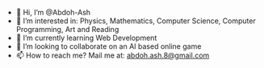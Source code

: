 - 👋 Hi, I’m @Abdoh-Ash
- 👀 I’m interested in: Physics, Mathematics, Computer Science, Computer Programming, Art and Reading
- 🌱 I’m currently learning Web Development
- 💞️ I’m looking to collaborate on an AI based online game
- 📫 How to reach me? Mail me at: abdoh.ash.8@gmail.com
